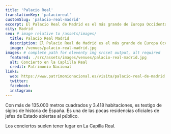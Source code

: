 ```yaml
---
title: 'Palacio Real'
translationKey: 'palacioreal'
customSlug: 'palacio-real-madrid'
excerpt: El Palacio Real de Madrid es el más grande de Europa Occidental y uno de los mayores del mundo.
city: Madrid
seo: # image relative to /assets/images/
  title: Palacio Real Madrid
  description: El Palacio Real de Madrid es el más grande de Europa Occidental y uno de los más grandes del mundo.
  image: /venues/palacio-real-madrid.jpg
images: # complete path for eleventy img srcset output, alt required
  featured: ./src/assets/images/venues/palacio-real-madrid.jpg
  alt: Concierto en la Caplilla Real
  credit: Patrimonio Nacional
links:
  web: https://www.patrimonionacional.es/visita/palacio-real-de-madrid
  twitter:
  facebook:
  instagram:
---
```


Con más de 135.000 metros cuadrados y 3.418 habitaciones, es testigo de siglos de historia de España. Es una de las pocas residencias oficiales de jefes de Estado abiertas al público.

Los conciertos suelen tener lugar en La Capilla Real.
